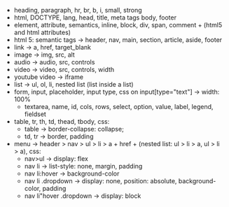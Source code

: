 - heading, paragraph, hr, br, b, i, small, strong
- html, DOCTYPE, lang, head, title, meta tags body, footer
- element, attribute, semantics, inline, block, div, span, comment + (html5 and html attributes)
- html 5: semantic tags → header, nav, main, section, article, aside, footer
- link → a, href, target_blank
- image → img, src, alt
- audio → audio, src, controls
- video →  video, src, controls, width
- youtube video → iframe
- list → ul, ol, li, nested list (list inside a list)
- form, input, placeholder, input type, css on input[type="text"] → width: 100%
    - textarea, name, id, cols, rows, select, option, value, label, legend, fieldset
- table, tr, th, td, thead, tbody, css:
    - table → border-collapse: collapse;
    - td, tr → border, padding
- menu → header > nav > ul > li > a + href + (nested list: ul > li > a, ul > li > a), css:
    - nav>ul → display: flex
    - nav li → list-style: none, margin, padding
    - nav li:hover → background-color
    - nav li .dropdown → display: none, position: absolute, background-color, padding
    - nav li"hover .dropdown → display: block